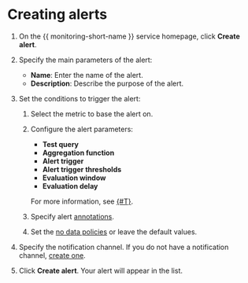 # Creating alerts

1. On the {{ monitoring-short-name }} service homepage, click **Create alert**.
1. Specify the main parameters of the alert:

   * **Name**: Enter the name of the alert.
   * **Description**: Describe the purpose of the alert.

1. Set the conditions to trigger the alert:

   1. Select the metric to base the alert on.
   1. Configure the alert parameters:

      * **Test query**
      * **Aggregation function**
      * **Alert trigger**
      * **Alert trigger thresholds**
      * **Evaluation window**
      * **Evaluation delay**

      For more information, see [{#T}](../../concepts/alerting/alert.md#condition).
   1. Specify alert [annotations](../../concepts/alerting/annotation.md).
   1. Set the [no data policies](../../concepts/alerting/alert.md#no-data-policy) or leave the default values.

1. Specify the notification channel. If you do not have a notification channel, [create one](create-channel.md).
1. Click **Create alert**. Your alert will appear in the list.
